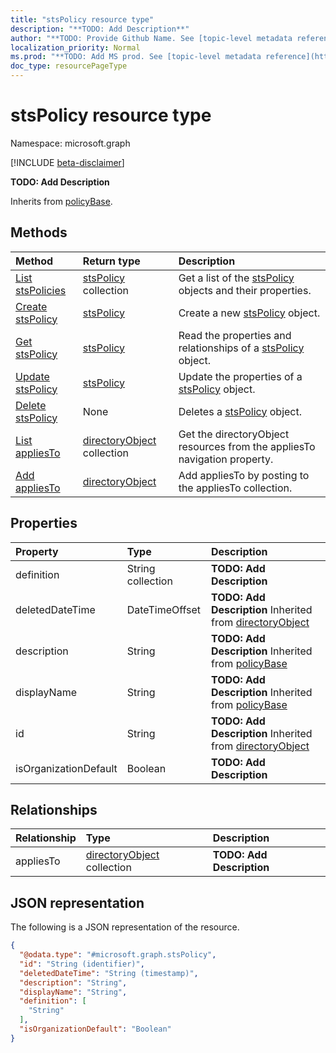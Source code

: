 ```yaml
---
title: "stsPolicy resource type"
description: "**TODO: Add Description**"
author: "**TODO: Provide Github Name. See [topic-level metadata reference](https://msgo.azurewebsites.net/add/document/guidelines/metadata.html#topic-level-metadata)**"
localization_priority: Normal
ms.prod: "**TODO: Add MS prod. See [topic-level metadata reference](https://msgo.azurewebsites.net/add/document/guidelines/metadata.html#topic-level-metadata)**"
doc_type: resourcePageType
---
```


# stsPolicy resource type

Namespace: microsoft.graph

[!INCLUDE [beta-disclaimer](../../includes/beta-disclaimer.md)]

**TODO: Add Description**


Inherits from [policyBase](../resources/policybase.md).

## Methods
|Method|Return type|Description|
|:---|:---|:---|
|[List stsPolicies](../api/stspolicy-list.md)|[stsPolicy](../resources/stspolicy.md) collection|Get a list of the [stsPolicy](../resources/stspolicy.md) objects and their properties.|
|[Create stsPolicy](../api/stspolicy-create.md)|[stsPolicy](../resources/stspolicy.md)|Create a new [stsPolicy](../resources/stspolicy.md) object.|
|[Get stsPolicy](../api/stspolicy-get.md)|[stsPolicy](../resources/stspolicy.md)|Read the properties and relationships of a [stsPolicy](../resources/stspolicy.md) object.|
|[Update stsPolicy](../api/stspolicy-update.md)|[stsPolicy](../resources/stspolicy.md)|Update the properties of a [stsPolicy](../resources/stspolicy.md) object.|
|[Delete stsPolicy](../api/stspolicy-delete.md)|None|Deletes a [stsPolicy](../resources/stspolicy.md) object.|
|[List appliesTo](../api/stspolicy-list-appliesto.md)|[directoryObject](../resources/directoryobject.md) collection|Get the directoryObject resources from the appliesTo navigation property.|
|[Add appliesTo](../api/stspolicy-post-appliesto.md)|[directoryObject](../resources/directoryobject.md)|Add appliesTo by posting to the appliesTo collection.|

## Properties
|Property|Type|Description|
|:---|:---|:---|
|definition|String collection|**TODO: Add Description**|
|deletedDateTime|DateTimeOffset|**TODO: Add Description** Inherited from [directoryObject](../resources/directoryobject.md)|
|description|String|**TODO: Add Description** Inherited from [policyBase](../resources/policybase.md)|
|displayName|String|**TODO: Add Description** Inherited from [policyBase](../resources/policybase.md)|
|id|String|**TODO: Add Description** Inherited from [directoryObject](../resources/directoryobject.md)|
|isOrganizationDefault|Boolean|**TODO: Add Description**|

## Relationships
|Relationship|Type|Description|
|:---|:---|:---|
|appliesTo|[directoryObject](../resources/directoryobject.md) collection|**TODO: Add Description**|

## JSON representation
The following is a JSON representation of the resource.
<!-- {
  "blockType": "resource",
  "keyProperty": "id",
  "@odata.type": "microsoft.graph.stsPolicy",
  "baseType": "Microsoft.DirectoryServices.policyBase",
  "openType": false
}
-->
``` json
{
  "@odata.type": "#microsoft.graph.stsPolicy",
  "id": "String (identifier)",
  "deletedDateTime": "String (timestamp)",
  "description": "String",
  "displayName": "String",
  "definition": [
    "String"
  ],
  "isOrganizationDefault": "Boolean"
}
```

